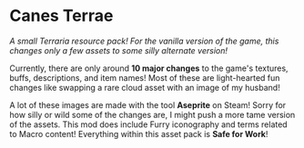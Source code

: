 # Canes Terrae
_A small Terraria resource pack! For the vanilla version of the game, this changes only a few assets to some silly alternate version!_

Currently, there are only around **10 major changes** to the game's textures, buffs, descriptions, and item names! Most of these are light-hearted fun changes like swapping a rare cloud asset with an image of my husband!

A lot of these images are made with the tool **Aseprite** on Steam! Sorry for how silly or wild some of the changes are, I might push a more tame version of the assets. This mod does include Furry iconography and terms related to Macro content! Everything within this asset pack is **Safe for Work**!
